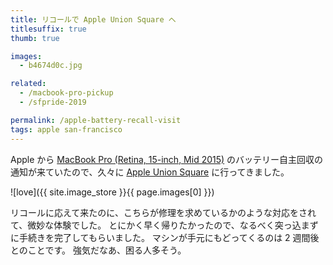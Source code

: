 ```yaml
---
title: リコールで Apple Union Square へ
titlesuffix: true
thumb: true

images:
  - b4674d0c.jpg

related:
  - /macbook-pro-pickup
  - /sfpride-2019

permalink: /apple-battery-recall-visit
tags: apple san-francisco
---
```


Apple から [MacBook Pro (Retina, 15-inch, Mid 2015)](/gear#macbook-pro-retina-15-inch-mid-2015) のバッテリー自主回収の通知が来ていたので、久々に [Apple Union Square](https://www.apple.com/retail/unionsquare/) に行ってきました。

![love]({{ site.image_store }}{{ page.images[0] }})

リコールに応えて来たのに、こちらが修理を求めているかのような対応をされて、微妙な体験でした。
とにかく早く帰りたかったので、なるべく突っ込まずに手続きを完了してもらいました。
マシンが手元にもどってくるのは 2 週間後とのことです。
強気だなあ、困る人多そう。
